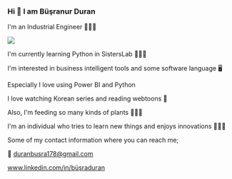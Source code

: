 ### Hi 👋 I am Büşranur Duran

I'm an Industrial Engineer 👷🏻‍♀️

![](https://w7.pngwing.com/pngs/859/78/png-transparent-female-cartoon-illustration-mechanical-engineering-civil-engineering-civil-engineering-people-engineering-engineer.png)

I'm currently learning Python in SistersLab 👩🏻‍💻

I'm interested in business intelligent tools and some software language 🖥️

Especially I love using Power BI and Python  


I love watching Korean series and reading webtoons 🎎

Also, I'm feeding so many kinds of plants 🎍🌱🌵

I'm an individual who tries to learn new things and enjoys innovations 💁🏻‍♀️


Some of my contact information where you can reach me;

📩 duranbusra178@gmail.com

www.linkedin.com/in/büşraduran
